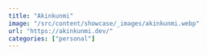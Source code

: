 ```yaml
---
title: "Akinkunmi"
image: "/src/content/showcase/_images/akinkunmi.webp"
url: "https://akinkunmi.dev/"
categories: ["personal"]
---
```

